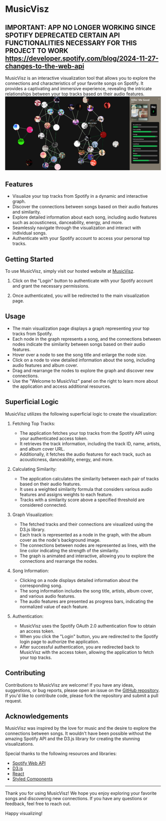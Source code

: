 # MusicVisz

## IMPORTANT: APP NO LONGER WORKING SINCE SPOTIFY DEPRECATED CERTAIN API FUNCTIONALITIES NECESSARY FOR THIS PROJECT TO WORK https://developer.spotify.com/blog/2024-11-27-changes-to-the-web-api

MusicVisz is an interactive visualization tool that allows you to explore the connections and characteristics of your favorite songs on Spotify. It provides a captivating and immersive experience, revealing the intricate relationships between your top tracks based on their audio features.
![Sample UI](src/assets/Sample%20UI.png "Image Title")

## Features

- Visualize your top tracks from Spotify in a dynamic and interactive graph.
- Discover the connections between songs based on their audio features and similarity.
- Explore detailed information about each song, including audio features such as acousticness, danceability, energy, and more.
- Seamlessly navigate through the visualization and interact with individual songs.
- Authenticate with your Spotify account to access your personal top tracks.

## Getting Started

To use MusicVisz, simply visit our hosted website at [MusicVisz](https://musicvisz.vercel.app/).

1. Click on the "Login" button to authenticate with your Spotify account and grant the necessary permissions.

2. Once authenticated, you will be redirected to the main visualization page.

## Usage

- The main visualization page displays a graph representing your top tracks from Spotify.
- Each node in the graph represents a song, and the connections between nodes indicate the similarity between songs based on their audio features.
- Hover over a node to see the song title and enlarge the node size.
- Click on a node to view detailed information about the song, including audio features and album cover.
- Drag and rearrange the nodes to explore the graph and discover new connections.
- Use the "Welcome to MusicVisz" panel on the right to learn more about the application and access additional resources.

## Superficial Logic

MusicVisz utilizes the following superficial logic to create the visualization:

1. Fetching Top Tracks:

   - The application fetches your top tracks from the Spotify API using your authenticated access token.
   - It retrieves the track information, including the track ID, name, artists, and album cover URL.
   - Additionally, it fetches the audio features for each track, such as acousticness, danceability, energy, and more.

2. Calculating Similarity:

   - The application calculates the similarity between each pair of tracks based on their audio features.
   - It uses a weighted similarity formula that considers various audio features and assigns weights to each feature.
   - Tracks with a similarity score above a specified threshold are considered connected.

3. Graph Visualization:

   - The fetched tracks and their connections are visualized using the D3.js library.
   - Each track is represented as a node in the graph, with the album cover as the node's background image.
   - The connections between nodes are represented as lines, with the line color indicating the strength of the similarity.
   - The graph is animated and interactive, allowing you to explore the connections and rearrange the nodes.

4. Song Information:

   - Clicking on a node displays detailed information about the corresponding song.
   - The song information includes the song title, artists, album cover, and various audio features.
   - The audio features are presented as progress bars, indicating the normalized value of each feature.

5. Authentication:
   - MusicVisz uses the Spotify OAuth 2.0 authentication flow to obtain an access token.
   - When you click the "Login" button, you are redirected to the Spotify login page to authorize the application.
   - After successful authentication, you are redirected back to MusicVisz with the access token, allowing the application to fetch your top tracks.

## Contributing

Contributions to MusicVisz are welcome! If you have any ideas, suggestions, or bug reports, please open an issue on the [GitHub repository](https://github.com/ClaudioGSDB/SpotifyVisz/issues). If you'd like to contribute code, please fork the repository and submit a pull request.

## Acknowledgements

MusicVisz was inspired by the love for music and the desire to explore the connections between songs. It wouldn't have been possible without the amazing Spotify API and the D3.js library for creating the stunning visualizations.

Special thanks to the following resources and libraries:

- [Spotify Web API](https://developer.spotify.com/documentation/web-api/)
- [D3.js](https://d3js.org/)
- [React](https://reactjs.org/)
- [Styled Components](https://styled-components.com/)

---

Thank you for using MusicVisz! We hope you enjoy exploring your favorite songs and discovering new connections. If you have any questions or feedback, feel free to reach out.

Happy visualizing!
